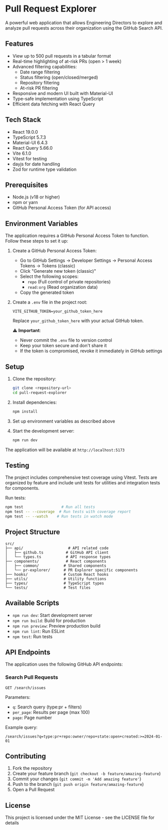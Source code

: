 # Pull Request Explorer

A powerful web application that allows Engineering Directors to explore and analyze pull requests across their organization using the GitHub Search API.

## Features

- View up to 500 pull requests in a tabular format
- Real-time highlighting of at-risk PRs (open > 1 week)
- Advanced filtering capabilities:
  - Date range filtering
  - Status filtering (open/closed/merged)
  - Repository filtering
  - At-risk PR filtering
- Responsive and modern UI built with Material-UI
- Type-safe implementation using TypeScript
- Efficient data fetching with React Query

## Tech Stack

- React 19.0.0
- TypeScript 5.7.3
- Material-UI 6.4.3
- React Query 5.66.0
- Vite 6.1.0
- Vitest for testing
- dayjs for date handling
- Zod for runtime type validation

## Prerequisites

- Node.js (v18 or higher)
- npm or yarn
- GitHub Personal Access Token (for API access)

## Environment Variables

The application requires a GitHub Personal Access Token to function. Follow these steps to set it up:

1. Create a GitHub Personal Access Token:
   - Go to GitHub Settings → Developer Settings → Personal Access Tokens → Tokens (classic)
   - Click "Generate new token (classic)"
   - Select the following scopes:
     - `repo` (Full control of private repositories)
     - `read:org` (Read organization data)
   - Copy the generated token

2. Create a `.env` file in the project root:
   ```env
   VITE_GITHUB_TOKEN=your_github_token_here
   ```
   Replace `your_github_token_here` with your actual GitHub token.

   ⚠️ **Important**: 
   - Never commit the `.env` file to version control
   - Keep your token secure and don't share it
   - If the token is compromised, revoke it immediately in GitHub settings

## Setup

1. Clone the repository:
   ```bash
   git clone <repository-url>
   cd pull-request-explorer
   ```

2. Install dependencies:
   ```bash
   npm install
   ```

3. Set up environment variables as described above

4. Start the development server:
   ```bash
   npm run dev
   ```

The application will be available at `http://localhost:5173`

## Testing

The project includes comprehensive test coverage using Vitest. Tests are organized by feature and include unit tests for utilities and integration tests for components.

Run tests:
```bash
npm test                 # Run all tests
npm test -- --coverage  # Run tests with coverage report
npm test -- --watch    # Run tests in watch mode
```

## Project Structure

```
src/
├── api/                    # API related code
│   ├── github.ts          # GitHub API client
│   └── types.ts           # API response types
├── components/            # React components
│   ├── common/           # Shared components
│   └── pr-explorer/      # PR Explorer specific components
├── hooks/                # Custom React hooks
├── utils/                # Utility functions
├── types/                # TypeScript types
└── tests/                # Test files
```

## Available Scripts

- `npm run dev`: Start development server
- `npm run build`: Build for production
- `npm run preview`: Preview production build
- `npm run lint`: Run ESLint
- `npm test`: Run tests

## API Endpoints

The application uses the following GitHub API endpoints:

### Search Pull Requests
```
GET /search/issues
```
Parameters:
- `q`: Search query (type:pr + filters)
- `per_page`: Results per page (max 100)
- `page`: Page number

Example query:
```
/search/issues?q=type:pr+repo:owner/repo+state:open+created:>=2024-01-01
```

## Contributing

1. Fork the repository
2. Create your feature branch (`git checkout -b feature/amazing-feature`)
3. Commit your changes (`git commit -m 'Add amazing feature'`)
4. Push to the branch (`git push origin feature/amazing-feature`)
5. Open a Pull Request

## License

This project is licensed under the MIT License - see the LICENSE file for details